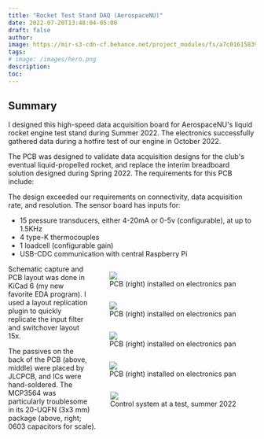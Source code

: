 ```yaml
---
title: "Rocket Test Stand DAQ (AerospaceNU)"
date: 2022-07-20T13:48:04-05:00
draft: false
author:
image: https://mir-s3-cdn-cf.behance.net/project_modules/fs/a7c016158393971.638a7102c2051.jpg
tags:
# image: /images/hero.png
description:
toc:
---
```


## Summary

I designed this high-speed data acquisition board for AerospaceNU's liquid rocket engine test stand during Summer 2022. The electronics successfully gathered data during a hotfire test of our engine in October 2022.

The PCB was designed to validate data acquisition designs for the club's eventual liquid-propelled rocket, and replace the interim breadboard solution designed during Spring 2022. The requirements for this PCB include:

<!-- | Requirement | Motivation |
| ----------- | ---------- |
| 12 pressure transduer inputs | Must fit at least 10 (currently on stand) + anticipated additions. Fewer can be used for flight |
| Inputs must be 0-5v or 4-20ma | Existing pressure sensors are a mix of both |
| 1 H-bridge loadcell input | Needed to verify engine design & math |
| 4 K-type thermocouple inputs | Need to sense temperature of parts of engine to verify regenerative cooling math |
| Interface with Pi | Needs to talk to existing central Raspberry Pi (which runs the stand), and be robust to EMI | -->

The design exceeded our requirements on connectivity, data acquisition rate, and resolution. The sensor board has inputs for:

- 15 pressure transducers, either 4-20mA or 0-5v (configurable), at up to 1.5KHz
- 4 type-K thermocouples
- 1 loadcell (configurable gain)
- USB-CDC communication with central Raspberry Pi

<!-- The sensor board can be seen installed inside the electronics box of the test stand, which also houses power supplies and pneumatic solenoids for valve actuation. -->

<div class="col">
    <div class="row">
        <div class="col">
        <figure style="float: right;">
            <img src="https://mir-s3-cdn-cf.behance.net/project_modules/max_1200/3dd643158393971.638a71025ff03.png" class="img-responsive rounded" style="">
            <figcaption>PCB (right) installed on electronics pan</figcaption>
        </figure>
        </div>
        <div class="col">
        <figure style="float: right; ">
            <img src="https://mir-s3-cdn-cf.behance.net/project_modules/max_1200/3a4595158393971.638a71025f142.png" class="img-responsive rounded" style="">
            <figcaption>PCB (right) installed on electronics pan</figcaption>
        </figure>
        </div>
        <div class="col">
        <figure style="float: right; ">
            <img src="https://mir-s3-cdn-cf.behance.net/project_modules/1400_opt_1/0a60cd158393971.638a71025e0e6.jpg" class="img-responsive rounded" style="">
            <figcaption>PCB (right) installed on electronics pan</figcaption>
        </figure>
        </div>
    </div>
    <div class="row">
        <figure style="float: right; ">
            <img src="https://mir-s3-cdn-cf.behance.net/project_modules/2800_opt_1/0ec905158393971.638a7101db36b.jpg" class="img-responsive rounded" style="">
            <figcaption>PCB (right) installed on electronics pan</figcaption>
        </figure>
        <figure style="float: right; ">
            <img src="https://mir-s3-cdn-cf.behance.net/project_modules/2800_opt_1/8abc0a158393971.638a7101d9b23.jpg" class="img-responsive rounded" style="">
            <figcaption>Control system at a test, summer 2022</figcaption>
        </figure>
    </div>
</div>


Schematic capture and PCB layout was done in KiCad 6 (my new favorite EDA program). I used a layout replication plugin to quickly replicate the input filter and switchover layout 15x.

The passives on the back of the PCB (above, middle) were placed by JLCPCB, and ICs were hand-soldered. The MCP3564 was particularly troublesome in its 20-UQFN (3x3 mm) package (above, right; 0603 capacitors for scale).
